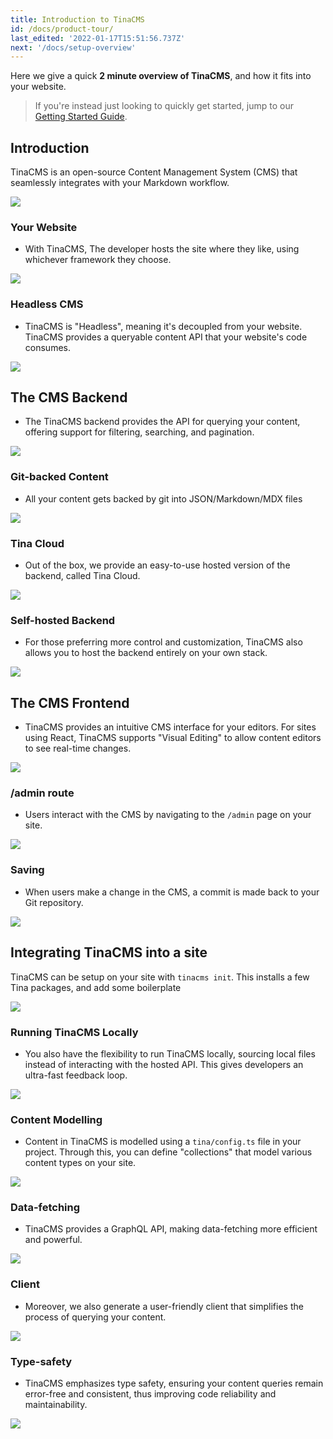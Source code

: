 ```yaml
---
title: Introduction to TinaCMS
id: /docs/product-tour/
last_edited: '2022-01-17T15:51:56.737Z'
next: '/docs/setup-overview'
---
```


Here we give a quick **2 minute overview of TinaCMS**, and how it fits into your website.

> If you're instead just looking to quickly get started, jump to our [Getting Started Guide](/docs/setup-overview/).

## Introduction

TinaCMS is an open-source Content Management System (CMS) that seamlessly integrates with your Markdown workflow.

![](https://res.cloudinary.com/forestry-demo/image/upload/v1645712511/tina-io/docs/your-blocks.gif)

### Your Website

- With TinaCMS, The developer hosts the site where they like, using whichever framework they choose.

![](https://res.cloudinary.com/forestry-demo/image/upload/v1689874025/tina-io/docs/product-tour/headless_cms1.png)

### Headless CMS

- TinaCMS is "Headless", meaning it's decoupled from your website. TinaCMS provides a queryable content API that your website's code consumes.

![](https://res.cloudinary.com/forestry-demo/image/upload/v1689874025/tina-io/docs/product-tour/headless_cms2.png)

## The CMS Backend

- The TinaCMS backend provides the API for querying your content, offering support for filtering, searching, and pagination.

![](https://res.cloudinary.com/forestry-demo/image/upload/v1689874024/tina-io/docs/product-tour/queryable_database.png)

### Git-backed Content

- All your content gets backed by git into JSON/Markdown/MDX files

![](https://res.cloudinary.com/forestry-demo/image/upload/v1689874025/tina-io/docs/product-tour/git-backed.png)

### Tina Cloud

- Out of the box, we provide an easy-to-use hosted version of the backend, called Tina Cloud.

![](https://res.cloudinary.com/forestry-demo/image/upload/v1689874024/tina-io/docs/product-tour/tina-cloud.png)

### Self-hosted Backend

- For those preferring more control and customization, TinaCMS also allows you to host the backend entirely on your own stack.

![](https://res.cloudinary.com/forestry-demo/image/upload/v1689874024/tina-io/docs/product-tour/self-host-backend.png)

## The CMS Frontend

- TinaCMS provides an intuitive CMS interface for your editors. For sites using React, TinaCMS supports "Visual Editing" to allow content editors to see real-time changes.

![](https://res.cloudinary.com/forestry-demo/image/upload/v1645712511/tina-io/docs/your-blocks.gif)

### /admin route

- Users interact with the CMS by navigating to the `/admin` page on your site.

![](https://res.cloudinary.com/forestry-demo/image/upload/v1689874024/tina-io/docs/product-tour/admin.png)

### Saving

- When users make a change in the CMS, a commit is made back to your Git repository.

![](https://res.cloudinary.com/forestry-demo/image/upload/v1689874024/tina-io/docs/product-tour/git-save.png)

## Integrating TinaCMS into a site

TinaCMS can be setup on your site with `tinacms init`. This installs a few Tina packages, and add some boilerplate

![](https://res.cloudinary.com/forestry-demo/image/upload/v1689819318/tina-io/docs/product-tour/cli-init.png)

### Running TinaCMS Locally

- You also have the flexibility to run TinaCMS locally, sourcing local files instead of interacting with the hosted API. This gives developers an ultra-fast feedback loop.

![](https://res.cloudinary.com/forestry-demo/image/upload/v1689874024/tina-io/docs/product-tour/local-workflow.png)

### Content Modelling

- Content in TinaCMS is modelled using a `tina/config.ts` file in your project. Through this, you can define "collections" that model various content types on your site.

![](https://res.cloudinary.com/forestry-demo/image/upload/v1690206543/tina-io/docs/product-tour/content-modelling.png)

### Data-fetching

- TinaCMS provides a GraphQL API, making data-fetching more efficient and powerful.

![](https://res.cloudinary.com/forestry-demo/image/upload/v1690205968/tina-io/docs/product-tour/graphql-query_5.png)

### Client

- Moreover, we also generate a user-friendly client that simplifies the process of querying your content.

![](https://res.cloudinary.com/forestry-demo/image/upload/v1690206445/tina-io/docs/product-tour/client.png)

### Type-safety

- TinaCMS emphasizes type safety, ensuring your content queries remain error-free and consistent, thus improving code reliability and maintainability.

![](https://res.cloudinary.com/forestry-demo/image/upload/v1690206441/tina-io/docs/product-tour/client-typesafe.png)
